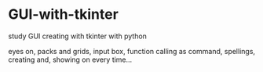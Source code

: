 # GUI-with-tkinter
study GUI creating with tkinter with python

eyes on,
packs and grids,
input box,
function calling as command,
spellings,
creating and, showing on every time...